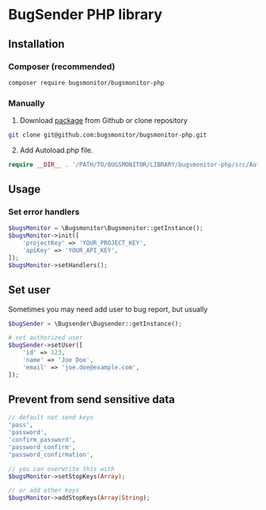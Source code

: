 # BugSender PHP library

## Installation

### Composer (recommended)
```bash
composer require bugsmonitor/bugsmonitor-php
```

### Manually
1. Download [package](https://github.com/bugsmonitor/bugsmonitor-php) from Github or clone repository
```bash
git clone git@github.com:bugsmonitor/bugsmonitor-php.git
```
2. Add Autoload.php file.
```php
require __DIR__ . '/PATH/TO/BUGSMONITOR/LIBRARY/bugsmonitor-php/src/Autoload.php';
```
## Usage

### Set error handlers
```php
$bugsMonitor = \Bugsmonitor\Bugsmonitor::getInstance();
$bugsMonitor->init([
    'projectKey' => 'YOUR_PROJECT_KEY',
    'apiKey' => 'YOUR_API_KEY',
]);
$bugsMonitor->setHandlers();
```

## Set user

Sometimes you may need add user to bug report, but usually
```php
$bugSender = \Bugsender\Bugsender::getInstance();

# set authorized user
$bugSender->setUser([
    'id' => 123,
    'name' => 'Joe Doe',
    'email' => 'joe.doe@example.com',
]);
``` 

## Prevent from send sensitive data
```php
// default not send keys
'pass',
'password',
'confirm_password',
'password_confirm',
'password_confirmation',

// you can overwrite this with
$bugsMonitor->setStopKeys(Array);

// or add other keys
$bugsMonitor->addStopKeys(Array|String);
```